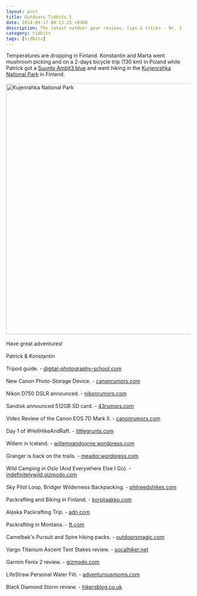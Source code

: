 ```yaml
---
layout: post
title: Outdoors Tidbits 5
date: 2014-09-17 00:13:25 +0300
description: The latest outdoor gear reviews, tips & tricks - Nr. 5
category: tidbits
tags: [tidbits]
---
```

Temperatures are dropping in Finland. Konstantin and Marta went mushroom picking and on a 2-days bicycle trip (130 km) in Poland while Patrick got a <a href="http://amzn.to/1u418jo" target="_blank">Suunto Ambit3 blue</a> and went hiking in the [Kurjenrahka National Park](http://hikeventures.com/autumn-colors-around-lake-savojarvi/) in Finland. <br><br>
<a href="https://www.flickr.com/photos/90204224@N07/15030782888"><img src="https://c4.staticflickr.com/4/3879/15030782888_77cc87eabf_b.jpg" width="1024" height="683" alt="Kujenrahka National Park"></a><!--more--><br><br>
Have great adventures!<br><br>
Patrick & Konstantin<br><br>
Tripod guide. - [digital-photography-school.com](http://digital-photography-school.com/a-beginners-guide-to-tripods/)
<br><br>
New Canon Photo-Storage Device. - [canonrumors.com](http://www.canonrumors.com/2014/09/canon-developing-new-concept-photo-storage-device/)
<br><br>
Nikon D750 DSLR announced. - [nikonrumors.com](http://nikonrumors.com/2014/09/12/nikon-d750-full-frame-dslr-camera-announced.aspx/)
<br><br>
Sandisk announced 512GB SD card. - [43rumors.com](http://www.43rumors.com/wanna-see-something-incredible-new-512gb-fast-card-from-sandisk-announced/)
<br><br>
Video Review of the Canon EOS 7D Mark II. - [canonrumors.com](http://www.canonrumors.com/2014/09/video-review-canon-eos-7d-mark-ii/)
<br><br>
Day 1 of #HellHikeAndRaft. - [littlegrunts.com](http://www.littlegrunts.com/hellhikeandraft-day-1-goat-pass-devil-shelf-lake/)
<br><br>
Willem in Iceland. - [willemvandoorne.wordpress.com](http://willemvandoorne.wordpress.com/2014/09/12/iceland-part-iii-kristinarstindar-and-other-bits-and-pieces/)
<br><br>
Granger is back on the trails. - [meador.wordpress.com](http://meador.wordpress.com/2014/09/14/back-on-the-trails)
<br><br>
Wild Camping in Oslo (And Everywhere Else I Go). - [indefinitelywild.gizmodo.com](http://indefinitelywild.gizmodo.com/wild-camping-in-oslo-and-everywhere-else-i-go-1632940916/+megneal)
<br><br>
Sky Pilot Loop, Bridger Wilderness Backpacking. - [philreedshikes.com](http://philreedshikes.com/2014/09/08/backpacking-the-sky-pilot-loop-bridger-wilderness-august-2014)
<br><br>
Packrafting and Biking in Finland. - [korpijaakko.com](http://korpijaakko.com/2014/09/15/one-raft-two-bikes-and-an-ancient-campsite)
<br><br>
Alaska Packrafting Trip. - [adn.com](http://www.adn.com/article/20140909/alyeska-twentymile-turnagain-arm-iconic-alaska-packraft-trip)
<br><br>
Packrafting in Montana. - [ft.com](http://www.ft.com/cms/s/0/6d6585d8-3766-11e4-8472-00144feabdc0.html#axzz3DWBSWrjp)
<br><br>
Camelbak's Pursuit and Spire hiking packs. - [outdoorsmagic.com](http://www.outdoorsmagic.com/outdoor-features/camelbaks-new-pursuit-hiking-pack/13313.html)
<br><br>
Vargo Titanium Ascent Tent Stakes review. - [socalhiker.net](http://socalhiker.net/gear-review-vargo-outdoors-titanium-ascent-tent-stakes/)
<br><br>
Garmin Fenix 2 review. - [gizmodo.com](http://gizmodo.com/garmin-fenix-2-watch-review-jack-of-all-trades-master-1622306578)<br><br>
LifeStraw Personal Water Filt. - [adventurousmoms.com](http://adventurousmoms.com/2014/09/gear-review-lifestraw-personal-water-filter/)
<br><br>
Black Diamond Storm review. - [hikersblog.co.uk](http://www.hikersblog.co.uk/black-diamond-storm-gear-review/)
